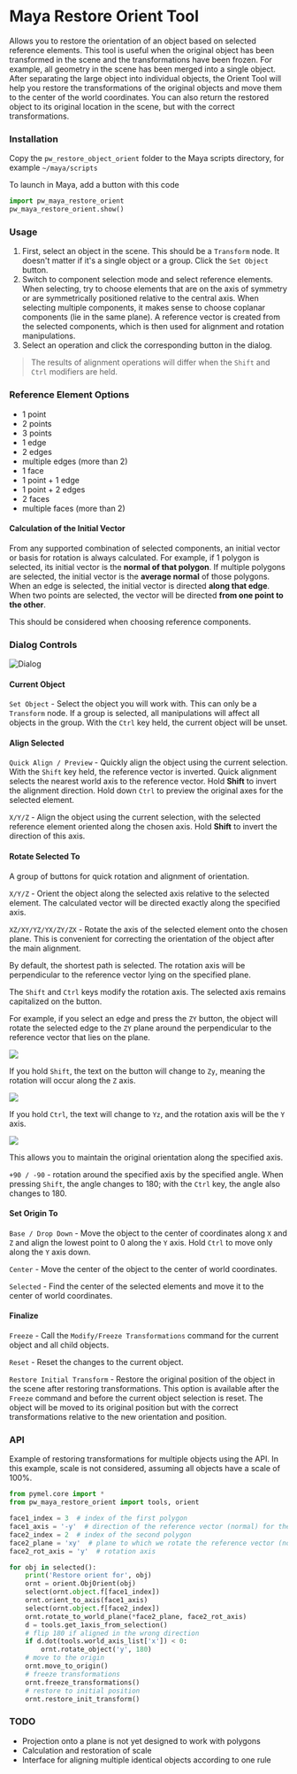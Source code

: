 # Maya Restore Orient Tool

Allows you to restore the orientation of an object based on selected reference elements.
This tool is useful when the original object has been transformed in the scene
and the transformations have been frozen. For example, all geometry in the scene has been merged into a single object.
After separating the large object into individual objects, the Orient Tool will help you restore the transformations
of the original objects and move them to the center of the world coordinates.
You can also return the restored object to its original location in the scene, but with the correct transformations.

### Installation

Copy the `pw_restore_object_orient` folder to the Maya scripts directory, for example `~/maya/scripts`

To launch in Maya, add a button with this code

```python
import pw_maya_restore_orient
pw_maya_restore_orient.show()
```

### Usage

1. First, select an object in the scene. This should be a `Transform` node. It doesn't matter if it's a single object or a group. Click the `Set Object` button.
2. Switch to component selection mode and select reference elements.
   When selecting, try to choose elements that are on the axis of symmetry or are symmetrically positioned relative to the central axis.
   When selecting multiple components, it makes sense to choose coplanar components (lie in the same plane).
   A reference vector is created from the selected components, which is then used for alignment and rotation manipulations.
3. Select an operation and click the corresponding button in the dialog.

> The results of alignment operations will differ when the `Shift` and `Ctrl` modifiers are held.

### Reference Element Options

- 1 point
- 2 points
- 3 points
- 1 edge
- 2 edges
- multiple edges (more than 2)
- 1 face
- 1 point + 1 edge
- 1 point + 2 edges
- 2 faces
- multiple faces (more than 2)

#### Calculation of the Initial Vector

From any supported combination of selected components, an initial vector or basis for rotation is always calculated.
For example, if 1 polygon is selected, its initial vector is the **normal of that polygon**. If multiple polygons are selected,
the initial vector is the **average normal** of those polygons.
When an edge is selected, the initial vector is directed **along that edge**.
When two points are selected, the vector will be directed **from one point to the other**.

This should be considered when choosing reference components.

### Dialog Controls

![Dialog](images/img1.png)

#### Current Object

`Set Object` - Select the object you will work with. This can only be a `Transform` node.
If a group is selected, all manipulations will affect all objects in the group.
With the `Ctrl` key held, the current object will be unset.

#### Align Selected

`Quick Align / Preview` - Quickly align the object using the current selection. With the `Shift` key held, the reference vector is inverted.
Quick alignment selects the nearest world axis to the reference vector. Hold **Shift** to invert the alignment direction.
Hold down `Ctrl` to preview the original axes for the selected element.

`X/Y/Z` - Align the object using the current selection, with the selected reference element oriented along the chosen axis.
Hold **Shift** to invert the direction of this axis.

#### Rotate Selected To

A group of buttons for quick rotation and alignment of orientation.

`X/Y/Z` - Orient the object along the selected axis relative to the selected element. The calculated vector will be 
directed exactly along the specified axis.

`XZ/XY/YZ/YX/ZY/ZX` - Rotate the axis of the selected element onto the chosen plane. This is convenient for 
correcting the orientation of the object after the main alignment.

By default, the shortest path is selected. The rotation axis will be perpendicular to the reference 
vector lying on the specified plane.

The `Shift` and `Ctrl` keys modify the rotation axis. The selected axis remains capitalized on the button.

For example, if you select an edge and press the `ZY` button, the object will rotate the selected edge to the `ZY` 
plane around the perpendicular to the reference vector that lies on the plane.

![](images/perpendicular.gif)

If you hold `Shift`, the text on the button will change to `Zy`, meaning the rotation will occur along the `Z` axis.

![](images/along-z-axis.gif)

If you hold `Ctrl`, the text will change to `Yz`, and the rotation axis will be the `Y` axis.

![](images/along-y-axis.gif)

This allows you to maintain the original orientation along the specified axis.

`+90 / -90` - rotation around the specified axis by the specified angle. When pressing `Shift`, the angle changes to 180; 
with the `Ctrl` key, the angle also changes to 180.

#### Set Origin To

`Base / Drop Down` - Move the object to the center of coordinates along `X` and `Z` and align the lowest point to 0 along the `Y` axis.
Hold `Ctrl` to move only along the `Y` axis down.

`Center` - Move the center of the object to the center of world coordinates.

`Selected` - Find the center of the selected elements and move it to the center of world coordinates.

#### Finalize

`Freeze` - Call the `Modify/Freeze Transformations` command for the current object and all child objects.

`Reset` - Reset the changes to the current object.

`Restore Initial Transform` - Restore the original position of the object in the scene after restoring transformations.
This option is available after the `Freeze` command and before the current object selection is reset.
The object will be moved to its original position but with the correct transformations relative to the new orientation and position.

### API

Example of restoring transformations for multiple objects using the API. 
In this example, scale is not considered, assuming all objects have a scale of 100%.

```python
from pymel.core import *
from pw_maya_restore_orient import tools, orient

face1_index = 3  # index of the first polygon
face1_axis = '-y'  # direction of the reference vector (normal) for the first polygon
face2_index = 2  # index of the second polygon
face2_plane = 'xy'  # plane to which we rotate the reference vector (normal of the second polygon)
face2_rot_axis = 'y'  # rotation axis

for obj in selected():
    print('Restore orient for', obj)
    ornt = orient.ObjOrient(obj)
    select(ornt.object.f[face1_index])
    ornt.orient_to_axis(face1_axis)
    select(ornt.object.f[face2_index])
    ornt.rotate_to_world_plane(*face2_plane, face2_rot_axis)
    d = tools.get_1axis_from_selection()
    # flip 180 if aligned in the wrong direction
    if d.dot(tools.world_axis_list['x']) < 0:
        ornt.rotate_object('y', 180)
    # move to the origin
    ornt.move_to_origin()
    # freeze transformations
    ornt.freeze_transformations()
    # restore to initial position
    ornt.restore_init_transform()
```

### TODO

- Projection onto a plane is not yet designed to work with polygons
- Calculation and restoration of scale
- Interface for aligning multiple identical objects according to one rule